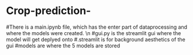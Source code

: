 # Crop-prediction-

#There is a main.ipynb file, which has the enter part of dataprocessing and where the models were created. \n
#gui.py is the streamlit gui where the model will get deplyed onto
#.streamlit is for background aesthetics of the gui
#models are where the 5 models are stored
